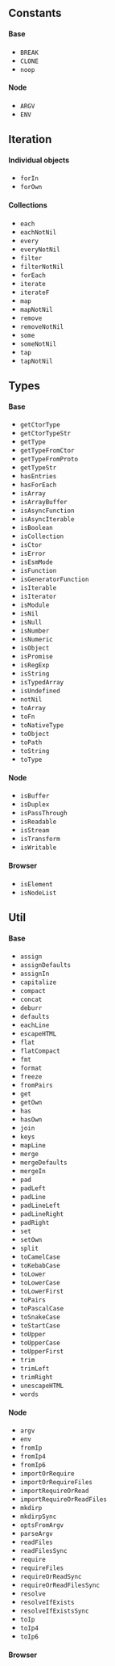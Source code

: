 ## Constants
#### Base
* `BREAK`
* `CLONE`
* `noop`
#### Node
* `ARGV`
* `ENV`

## Iteration
#### Individual objects
* `forIn`
* `forOwn`
#### Collections
* `each`
* `eachNotNil`
* `every`
* `everyNotNil`
* `filter`
* `filterNotNil`
* `forEach`
* `iterate`
* `iterateF`
* `map`
* `mapNotNil`
* `remove`
* `removeNotNil`
* `some`
* `someNotNil`
* `tap`
* `tapNotNil`

## Types
#### Base
* `getCtorType`
* `getCtorTypeStr`
* `getType`
* `getTypeFromCtor`
* `getTypeFromProto`
* `getTypeStr`
* `hasEntries`
* `hasForEach`
* `isArray`
* `isArrayBuffer`
* `isAsyncFunction`
* `isAsyncIterable`
* `isBoolean`
* `isCollection`
* `isCtor`
* `isError`
* `isEsmMode`
* `isFunction`
* `isGeneratorFunction`
* `isIterable`
* `isIterator`
* `isModule`
* `isNil`
* `isNull`
* `isNumber`
* `isNumeric`
* `isObject`
* `isPromise`
* `isRegExp`
* `isString`
* `isTypedArray`
* `isUndefined`
* `notNil`
* `toArray`
* `toFn`
* `toNativeType`
* `toObject`
* `toPath`
* `toString`
* `toType`
#### Node
* `isBuffer`
* `isDuplex`
* `isPassThrough`
* `isReadable`
* `isStream`
* `isTransform`
* `isWritable`
#### Browser
* `isElement`
* `isNodeList`

## Util
#### Base
* `assign`
* `assignDefaults`
* `assignIn`
* `capitalize`
* `compact`
* `concat`
* `deburr`
* `defaults`
* `eachLine`
* `escapeHTML`
* `flat`
* `flatCompact`
* `fmt`
* `format`
* `freeze`
* `fromPairs`
* `get`
* `getOwn`
* `has`
* `hasOwn`
* `join`
* `keys`
* `mapLine`
* `merge`
* `mergeDefaults`
* `mergeIn`
* `pad`
* `padLeft`
* `padLine`
* `padLineLeft`
* `padLineRight`
* `padRight`
* `set`
* `setOwn`
* `split`
* `toCamelCase`
* `toKebabCase`
* `toLower`
* `toLowerCase`
* `toLowerFirst`
* `toPairs`
* `toPascalCase`
* `toSnakeCase`
* `toStartCase`
* `toUpper`
* `toUpperCase`
* `toUpperFirst`
* `trim`
* `trimLeft`
* `trimRight`
* `unescapeHTML`
* `words`
#### Node
* `argv`
* `env`
* `fromIp`
* `fromIp4`
* `fromIp6`
* `importOrRequire`
* `importOrRequireFiles`
* `importRequireOrRead`
* `importRequireOrReadFiles`
* `mkdirp`
* `mkdirpSync`
* `optsFromArgv`
* `parseArgv`
* `readFiles`
* `readFilesSync`
* `require`
* `requireFiles`
* `requireOrReadSync`
* `requireOrReadFilesSync`
* `resolve`
* `resolveIfExists`
* `resolveIfExistsSync`
* `toIp`
* `toIp4`
* `toIp6`
#### Browser
